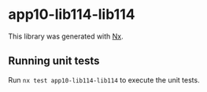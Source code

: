 # app10-lib114-lib114

This library was generated with [Nx](https://nx.dev).

## Running unit tests

Run `nx test app10-lib114-lib114` to execute the unit tests.
